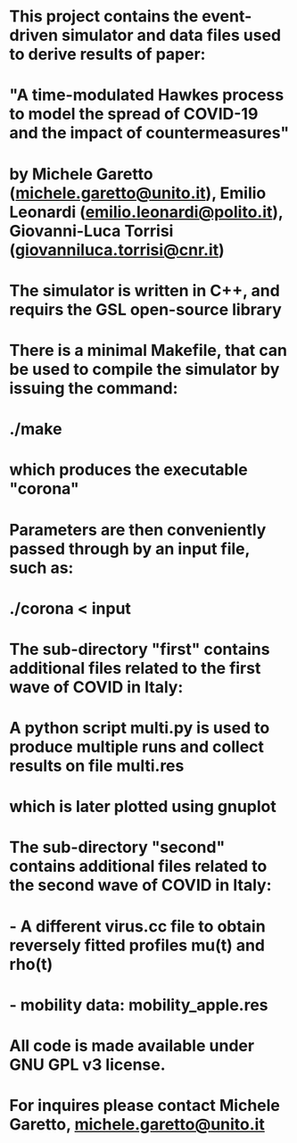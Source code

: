 #
# This project contains the event-driven simulator and data files used to derive results of paper:
# "A time-modulated Hawkes process to model the spread of COVID-19 and the impact of countermeasures"
# by Michele Garetto (michele.garetto@unito.it), Emilio Leonardi (emilio.leonardi@polito.it), Giovanni-Luca Torrisi (giovanniluca.torrisi@cnr.it)
# 
# The simulator is written in C++, and requirs the GSL open-source library
# There is a minimal Makefile, that can be used to compile the simulator by issuing the command:
# ./make 
# which produces the executable "corona"
# Parameters are then conveniently passed through by an input file, such as:
# ./corona < input
#


# The sub-directory "first" contains additional files related to the first wave of COVID in Italy:
# A python script multi.py is used to produce multiple runs and collect results on file multi.res
# which is later plotted using gnuplot

# The sub-directory "second" contains additional files related to the second wave of COVID in Italy:
# - A different virus.cc file to obtain reversely fitted profiles mu(t) and rho(t)
# - mobility data: mobility_apple.res 

# All code is made available under GNU GPL v3 license.
# For inquires please contact Michele Garetto, michele.garetto@unito.it
  

